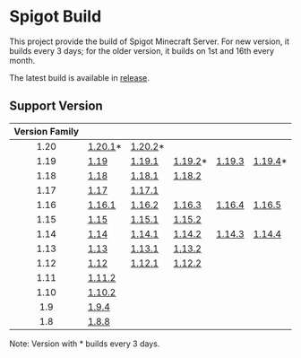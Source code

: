 # Spigot Build

This project provide the build of Spigot Minecraft Server. For new version, it builds every 3 days; for the older version, it builds on 1st and 16th every month.

The latest build is available in [release](https://github.com/BaldGang/spigot-build/releases/latest).

## Support Version

| Version Family | | | | | |
|:---:|---|---|---|---|---|
| 1.20 | [1.20.1](https://github.com/BaldGang/spigot-build/releases/latest/download/spigot-1.20.1.jar)* | [1.20.2](https://github.com/BaldGang/spigot-build/releases/latest/download/spigot-1.20.2.jar)* | | | |
| 1.19 | [1.19](https://github.com/BaldGang/spigot-build/releases/latest/download/spigot-1.19.jar) | [1.19.1](https://github.com/BaldGang/spigot-build/releases/latest/download/spigot-1.19.1.jar) | [1.19.2](https://github.com/BaldGang/spigot-build/releases/latest/download/spigot-1.19.2.jar)* | [1.19.3](https://github.com/BaldGang/spigot-build/releases/latest/download/spigot-1.19.3.jar) | [1.19.4](https://github.com/BaldGang/spigot-build/releases/latest/download/spigot-1.19.4.jar)* |
| 1.18 | [1.18](https://github.com/BaldGang/spigot-build/releases/latest/download/spigot-1.18.jar) | [1.18.1](https://github.com/BaldGang/spigot-build/releases/latest/download/spigot-1.18.1.jar) | [1.18.2](https://github.com/BaldGang/spigot-build/releases/latest/download/spigot-1.18.2.jar) | | |
| 1.17 | [1.17](https://github.com/BaldGang/spigot-build/releases/latest/download/spigot-1.17.jar) | [1.17.1](https://github.com/BaldGang/spigot-build/releases/latest/download/spigot-1.17.1.jar) | | | |
| 1.16 | [1.16.1](https://github.com/BaldGang/spigot-build/releases/latest/download/spigot-1.16.1.jar) | [1.16.2](https://github.com/BaldGang/spigot-build/releases/latest/download/spigot-1.16.2.jar) | [1.16.3](https://github.com/BaldGang/spigot-build/releases/latest/download/spigot-1.16.3.jar) | [1.16.4](https://github.com/BaldGang/spigot-build/releases/latest/download/spigot-1.16.4.jar) | [1.16.5](https://github.com/BaldGang/spigot-build/releases/latest/download/spigot-1.16.5.jar) |
| 1.15 | [1.15](https://github.com/BaldGang/spigot-build/releases/latest/download/spigot-1.15.jar) | [1.15.1](https://github.com/BaldGang/spigot-build/releases/latest/download/spigot-1.15.1.jar) | [1.15.2](https://github.com/BaldGang/spigot-build/releases/latest/download/spigot-1.15.2.jar) | | |
| 1.14 | [1.14](https://github.com/BaldGang/spigot-build/releases/latest/download/spigot-1.14.jar) | [1.14.1](https://github.com/BaldGang/spigot-build/releases/latest/download/spigot-1.14.1.jar) | [1.14.2](https://github.com/BaldGang/spigot-build/releases/latest/download/spigot-1.14.2.jar) | [1.14.3](https://github.com/BaldGang/spigot-build/releases/latest/download/spigot-1.14.3.jar) | [1.14.4](https://github.com/BaldGang/spigot-build/releases/latest/download/spigot-1.14.4.jar) |
| 1.13 | [1.13](https://github.com/BaldGang/spigot-build/releases/latest/download/spigot-1.13.jar) | [1.13.1](https://github.com/BaldGang/spigot-build/releases/latest/download/spigot-1.13.1.jar) | [1.13.2](https://github.com/BaldGang/spigot-build/releases/latest/download/spigot-1.13.2.jar) | | |
| 1.12 | [1.12](https://github.com/BaldGang/spigot-build/releases/latest/download/spigot-1.12.jar) | [1.12.1](https://github.com/BaldGang/spigot-build/releases/latest/download/spigot-1.12.1.jar) | [1.12.2](https://github.com/BaldGang/spigot-build/releases/latest/download/spigot-1.12.2.jar) | | |
| 1.11 | [1.11.2](https://github.com/BaldGang/spigot-build/releases/latest/download/spigot-1.11.2.jar) | | | | |
| 1.10 | [1.10.2](https://github.com/BaldGang/spigot-build/releases/latest/download/spigot-1.10.2.jar) | | | | |
| 1.9 | [1.9.4](https://github.com/BaldGang/spigot-build/releases/latest/download/spigot-1.9.4.jar) | | | | |
| 1.8 | [1.8.8](https://github.com/BaldGang/spigot-build/releases/latest/download/spigot-1.8.8.jar) | | | | |

Note: Version with * builds every 3 days.